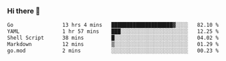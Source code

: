 ### Hi there 👋

<!--
**yeya24/yeya24** is a ✨ _special_ ✨ repository because its `README.md` (this file) appears on your GitHub profile.

Here are some ideas to get you started:

- 🔭 I’m currently working on ...
- 🌱 I’m currently learning ...
- 👯 I’m looking to collaborate on ...
- 🤔 I’m looking for help with ...
- 💬 Ask me about ...
- 📫 How to reach me: ...
- 😄 Pronouns: ...
- ⚡ Fun fact: ...
-->

<!--START_SECTION:waka-->

```txt
Go                13 hrs 4 mins   ████████████████████▓░░░░   82.10 %
YAML              1 hr 57 mins    ███░░░░░░░░░░░░░░░░░░░░░░   12.25 %
Shell Script      38 mins         █░░░░░░░░░░░░░░░░░░░░░░░░   04.02 %
Markdown          12 mins         ▒░░░░░░░░░░░░░░░░░░░░░░░░   01.29 %
go.mod            2 mins          ░░░░░░░░░░░░░░░░░░░░░░░░░   00.23 %
```

<!--END_SECTION:waka-->
